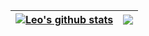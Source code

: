 | <a href="https://github.com/anuraghazra/github-readme-stats"><img align="center" src="https://github-readme-stats.vercel.app/api?username=leo-pfeiffer&count_private=true&show_icons=true&hide_border=true" alt="Leo's github stats" /></a> | <a href="https://github.com/anuraghazra/github-readme-stats"><img align="center" src="https://github-readme-stats.vercel.app/api/top-langs/?username=leo-pfeiffer&layout=compact&hide=Jupyter%20Notebook,html&exclude_repo=Functional-Programming-in-Scala&hide_border=true" /></a> |
| ------------- | ------------- |
